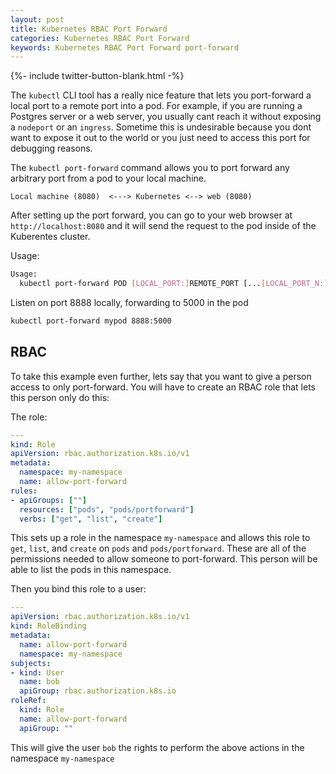 ```yaml
---
layout: post
title: Kubernetes RBAC Port Forward
categories: Kubernetes RBAC Port Forward
keywords: Kubernetes RBAC Port Forward port-forward
---
```

{%- include twitter-button-blank.html -%}

The `kubectl` CLI tool has a really nice feature that lets you port-forward a local
port to a remote port into a pod.  For example, if you are running a Postgres server
or a web server, you usually cant reach it without exposing a `nodeport` or an
`ingress`.  Sometime this is undesirable because you dont want to expose it out to
the world or you just need to access this port for debugging reasons.

The `kubectl port-forward` command allows you to port forward any arbitrary port
from a pod to your local machine.

```
Local machine (8080)  <---> Kubernetes <--> web (8080)
```

After setting up the port forward, you can go to your web browser at `http://localhost:8080`
and it will send the request to the pod inside of the Kuberentes cluster.

Usage:
```bash
Usage:
  kubectl port-forward POD [LOCAL_PORT:]REMOTE_PORT [...[LOCAL_PORT_N:]REMOTE_PORT_N] [options]
```

Listen on port 8888 locally, forwarding to 5000 in the pod
```bash
kubectl port-forward mypod 8888:5000
```

## RBAC
To take this example even further, lets say that you want to give a person
access to only port-forward.  You will have to create an RBAC role that lets this
person only do this:

The role:
```yaml
---
kind: Role
apiVersion: rbac.authorization.k8s.io/v1
metadata:
  namespace: my-namespace
  name: allow-port-forward
rules:
- apiGroups: [""]
  resources: ["pods", "pods/portforward"]
  verbs: ["get", "list", "create"]
```

This sets up a role in the namespace `my-namespace` and allows this role to `get`,
`list`, and `create` on `pods` and `pods/portforward`.  These are all of the
permissions needed to allow someone to port-forward.  This person will be able
to list the pods in this namespace.

Then you bind this role to a user:

```yaml
---
apiVersion: rbac.authorization.k8s.io/v1
kind: RoleBinding
metadata:
  name: allow-port-forward
  namespace: my-namespace
subjects:
- kind: User
  name: bob
  apiGroup: rbac.authorization.k8s.io
roleRef:
  kind: Role
  name: allow-port-forward
  apiGroup: ""
```

This will give the user `bob` the rights to perform the above actions in the namespace `my-namespace`
